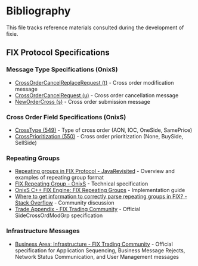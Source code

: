 # Bibliography

This file tracks reference materials consulted during the development of fixie.

## FIX Protocol Specifications

### Message Type Specifications (OnixS)
- [CrossOrderCancelReplaceRequest (t)](https://www.onixs.biz/fix-dictionary/5.0.sp2/msgType_t_116.html) - Cross order modification message
- [CrossOrderCancelRequest (u)](https://www.onixs.biz/fix-dictionary/5.0.sp2/msgType_u_117.html) - Cross order cancellation message
- [NewOrderCross (s)](https://www.onixs.biz/fix-dictionary/5.0.sp2/msgType_s_115.html) - Cross order submission message

### Cross Order Field Specifications (OnixS)
- [CrossType (549)](https://www.onixs.biz/fix-dictionary/5.0.sp2/tagnum_549.html) - Type of cross order (AON, IOC, OneSide, SamePrice)
- [CrossPrioritization (550)](https://www.onixs.biz/fix-dictionary/5.0.sp2/tagnum_550.html) - Cross order prioritization (None, BuySide, SellSide)

### Repeating Groups
- [Repeating groups in FIX Protocol - JavaRevisited](https://javarevisited.blogspot.com/2011/02/repeating-groups-in-fix-protcol.html) - Overview and examples of repeating group format
- [FIX Repeating Group - OnixS](https://ref.onixs.biz/fix-repeating-group.html) - Technical specification
- [OnixS C++ FIX Engine: FIX Repeating Groups](https://ref.onixs.biz/cpp-fix-engine-guide/group__fix-protocol-repeating-group.html) - Implementation guide
- [Where to get information to correctly parse repeating groups in FIX? - Stack Overflow](https://stackoverflow.com/questions/30449300/where-to-get-information-to-correctly-parse-repeating-groups-in-fix) - Community discussion
- [Trade Appendix - FIX Trading Community](https://www.fixtrading.org/online-specification/trade-appendix/) - Official SideCrossOrdModGrp specification

### Infrastructure Messages
- [Business Area: Infrastructure - FIX Trading Community](https://www.fixtrading.org/online-specification/business-area-infrastructure/) - Official specification for Application Sequencing, Business Message Rejects, Network Status Communication, and User Management messages
